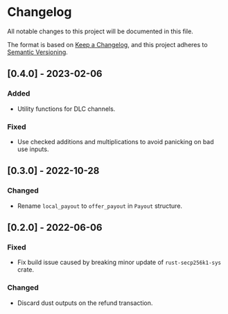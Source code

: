 # Changelog
All notable changes to this project will be documented in this file.

The format is based on [Keep a Changelog](https://keepachangelog.com/en/1.0.0/),
and this project adheres to [Semantic Versioning](https://semver.org/spec/v2.0.0.html).

## [0.4.0] - 2023-02-06

### Added
- Utility functions for DLC channels.

### Fixed
- Use checked additions and multiplications to avoid panicking on bad use inputs.

## [0.3.0] - 2022-10-28

### Changed
- Rename `local_payout` to `offer_payout` in `Payout` structure.

## [0.2.0] - 2022-06-06

### Fixed
- Fix build issue caused by breaking minor update of `rust-secp256k1-sys` crate.

### Changed
- Discard dust outputs on the refund transaction.
